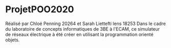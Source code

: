 # ProjetPOO2020
Réalisé par Chloé Penning 20264 et Sarah Liettefti lens 18253
Dans le cadre du laboratoire de concepts informatiques de 3BE à l'ECAM, ce simulateur de réseaux électrique à été créer en utilisant la programmation orienté objets.

